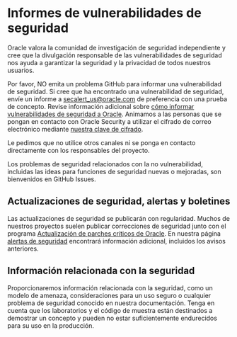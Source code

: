 # Informes de vulnerabilidades de seguridad

Oracle valora la comunidad de investigación de seguridad independiente y cree que la divulgación responsable de las vulnerabilidades de seguridad nos ayuda a garantizar la seguridad y la privacidad de todos nuestros usuarios.

Por favor, NO emita un problema GitHub para informar una vulnerabilidad de seguridad. Si cree que ha encontrado una vulnerabilidad de seguridad, envíe un informe a [secalert\_us@oracle.com](mailto:secalert_us@oracle.com) de preferencia con una prueba de concepto. Revise información adicional sobre [cómo informar vulnerabilidades de seguridad a Oracle](https://www.oracle.com/corporate/security-practices/assurance/vulnerability/reporting.html). Animamos a las personas que se pongan en contacto con Oracle Security a utilizar el cifrado de correo electrónico mediante [nuestra clave de cifrado](https://www.oracle.com/security-alerts/encryptionkey.html).

Le pedimos que no utilice otros canales ni se ponga en contacto directamente con los responsables del proyecto.

Los problemas de seguridad relacionados con la no vulnerabilidad, incluidas las ideas para funciones de seguridad nuevas o mejoradas, son bienvenidos en GitHub Issues.

## Actualizaciones de seguridad, alertas y boletines

Las actualizaciones de seguridad se publicarán con regularidad. Muchos de nuestros proyectos suelen publicar correcciones de seguridad junto con el programa [Actualización de parches críticos de Oracle](https://www.oracle.com/security-alerts/encryptionkey.html). En nuestra página [alertas de seguridad](https://www.oracle.com/security-alerts/) encontrará información adicional, incluidos los avisos anteriores.

## Información relacionada con la seguridad

Proporcionaremos información relacionada con la seguridad, como un modelo de amenaza, consideraciones para un uso seguro o cualquier problema de seguridad conocido en nuestra documentación. Tenga en cuenta que los laboratorios y el código de muestra están destinados a demostrar un concepto y pueden no estar suficientemente endurecidos para su uso en la producción.